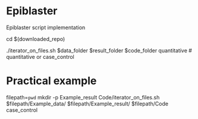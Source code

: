 # Epiblaster
 Epiblaster script implementation


cd $(downloaded_repo)    

./iterator_on_files.sh 
$data_folder
$result_folder
$code_folder
quantitative   # quantitative or case_control


# Practical example
filepath=``pwd``
mkdir -p Example_result
Code/iterator_on_files.sh $filepath/Example_data/ $filepath/Example_result/ $filepath/Code case_control   


